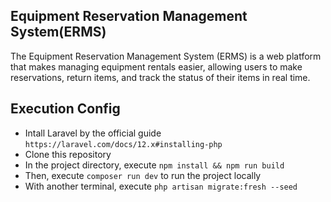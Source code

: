 ## Equipment Reservation Management System(ERMS)

The Equipment Reservation Management System (ERMS) is a web platform that makes managing equipment rentals easier, allowing users to make reservations, return items, and track the status of their items in real time.

## Execution Config

- Intall Laravel by the official guide ` https://laravel.com/docs/12.x#installing-php `
- Clone this repository
- In the project directory, execute ` npm install && npm run build `
- Then, execute ` composer run dev ` to run the project locally
- With another terminal, execute ` php artisan migrate:fresh --seed `
